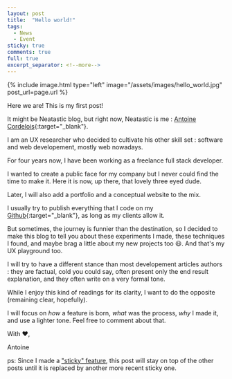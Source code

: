 ```yaml
---
layout: post
title:  "Hello world!"
tags:
  - News
  - Event
sticky: true
comments: true
full: true
excerpt_separator: <!--more-->
---
```

{% include image.html type="left" image="/assets/images/hello_world.jpg" post_url=page.url %}

Here we are! This is my first post!

It might be Neatastic blog, but right now, Neatastic is me : [Antoine Cordelois](https://www.linkedin.com/in/antoine-cordelois/){:target="_blank"}.

I am an UX researcher who decided to cultivate his other skill set : software and web developement, mostly web nowadays.

For four years now, I have been working as a freelance full stack developer.

I wanted to create a public face for my company but I never could find the time to make it. Here it is now, up there, that lovely three eyed dude.

Later, I will also add a portfolio and a conceptual website to the mix.

I usually try to publish everything that I code on my [Github](https://github.com/Billybobbonnet){:target="_blank"}, as long as my clients allow it.

But sometimes, the journey is funnier than the destination, so I decided to make this blog to tell you about these experiments I made, these techniques I found, and maybe brag a little about my new projects too :smiley:. And that's my UX playground too.

I will try to have a different stance than most developement articles authors : they are factual, cold you could say, often present only the end result explanation, and they often write on a very formal tone.

While I enjoy this kind of readings for its clarity, I want to do the opposite (remaining clear, hopefully).

I will focus on *how* a feature is born, *what* was the process, *why* I made it, and use a lighter tone. Feel free to comment about that.

With :heart:,

Antoine

ps: Since I made a ["sticky" feature](/2017/05/31/sticky-posts.html), this post will stay on top of the other posts until it is replaced by another more recent sticky one.
